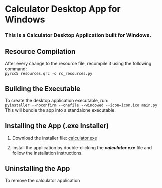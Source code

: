 # Calculator Desktop App for Windows
### This is a Calculator Desktop Application built for Windows.  
## Resource Compilation  
After every change to the resource file, recompile it using the following command:  
`pyrcc5 resources.qrc -o rc_resources.py`  
## Building the Executable  
To create the desktop application executable, run:  
`pyinstaller --noconfirm --onefile --windowed --icon=icon.ico main.py`  
This will bundle the app into a standalone executable.  
## Installing the App (.exe Installer)
1. Download the installer file: [calculator.exe](https://github.com/CG166/CalculatorDesktopApp/tree/main/Output)

2. Install the application by double-clicking the ***calculator.exe*** file and follow the installation instructions.
## Uninstalling the App
To remove the calculator application
